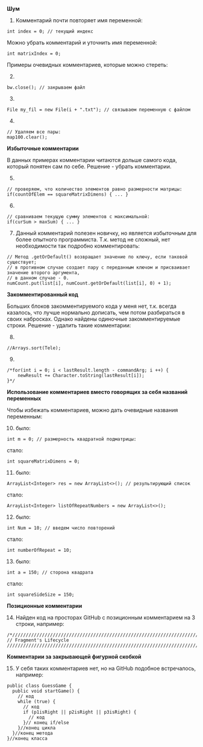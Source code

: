 **Шум**

1) Комментарий почти повторяет имя переменной:
```
int index = 0; // текущий индекс
```
Можно убрать комментарий и уточнить имя переменной:
```
int matrixIndex = 0;
```
Примеры очевидных комментариев, которые можно стереть:

2)
```
bw.close(); // закрываем файл
```
3)
```
File my_fil = new File(i + ".txt"); // связываем переменную с файлом
```
4)
```
// Удаляем все пары:
map100.clear();
```

**Избыточные комментарии**

В данных примерах комментарии читаются дольше самого кода, который понятен сам по себе. Решение - убрать комментарии.

5)
```
// проверяем, что количество элементов равно размерности матрицы:
if(countOfElem == squareMatrixDimens) { ... }
```
6)
```
// сравниваем текущую сумму элементов с максимальной:
if(curSum > maxSum) { ... }
```

7) Данный комментарий полезен новичку, но является избыточным для более опытного программиста. Т.к. метод не сложный, нет необходимости так подробно комментировать:
```
// Метод .getOrDefault() возвращает значение по ключу, если таковой существует;
// в противном случае создает пару с переданным ключом и присваивает значение второго аргумента,
// в данном случае - 0.
numCount.put(list[i], numCount.getOrDefault(list[i], 0) + 1);
```

**Закомментированный код**

Больших блоков закомментируемого кода у меня нет, т.к. всегда казалось, что лучше нормально дописать, чем потом разбираться в своих набросках. Однако найдены одиночные закомментируемые строки.
Решение - удалить такие комментарии:

8)
```
//Arrays.sort(Tele);
```

9)
```
/*for(int i = 0; i < lastResult.length - commandArg; i ++) {
    newResult += Character.toString(lastResult[i]);
}*/
```


**Использование комментариев вместо говорящих за себя названий переменных**

Чтобы избежать комментариев, можно дать очевидные названия переменным:

10) было:
```
int m = 0; // размерность квадратной подматрицы:
```
стало:
```
int squareMatrixDimens = 0;
```
11) было:
```
ArrayList<Integer> res = new ArrayList<>(); // результирующий список
```
стало:
```
ArrayList<Integer> listOfRepeatNumbers = new ArrayList<>();
```
12) было:
```
int Num = 10; // введем число повторений
```
стало:
```
int numberOfRepeat = 10;
```
13) было:
```
int a = 150; // сторона квадрата
```
стало:
```
int squareSideSize = 150;
```
**Позиционные комментарии**

14) Найден код на просторах GitHub с позиционным комментарием на 3 строки, например:
```
/*//////////////////////////////////////////////////////////////////////////
// Fragment's Lifecycle
//////////////////////////////////////////////////////////////////////////*/
```

**Комментарии за закрывающей фигурной скобкой**

15) У себя таких комментариев нет, но на GitHub подобное встречалось, например:

```
public class GuessGame {
  public void startGame() {
    // код
    while (true) {
      // код
      if (p1isRight || p2isRight || p3isRight) {
        // код              
      }// конец if/else
    }//конец цикла
  }//конец метода
}//конец класса
```
